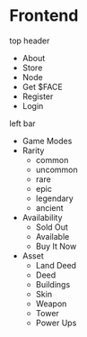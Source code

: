 # Frontend

top header

* About
* Store
* Node
* Get $FACE
* Register
* Login



left bar

* Game Modes
* Rarity
  * common
  * uncommon
  * rare
  * epic
  * legendary
  * ancient
* Availability
  * Sold Out
  * Available
  * Buy It Now
* Asset
  * Land Deed
  * Deed
  * Buildings
  * Skin
  * Weapon
  * Tower
  * Power Ups
